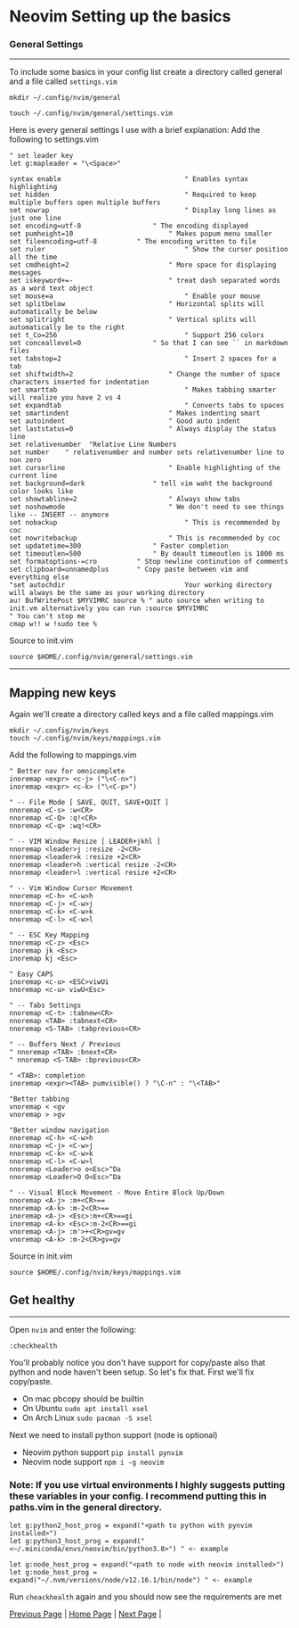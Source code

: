 # Neovim Setting up the basics

### General Settings

---

To include some basics in your config list create a directory called general and a file called `settings.vim`

```
mkdir ~/.config/nvim/general

touch ~/.config/nvim/general/settings.vim
```

Here is every general settings I use with a brief explanation:
Add the following to settings.vim

```
" set leader key
let g:mapleader = "\<Space>"

syntax enable								" Enables syntax highlighting
set hidden									" Required to keep multiple buffers open multiple buffers
set nowrap									" Display long lines as just one line
set encoding=utf-8					" The encoding displayed
set pumheight=10						" Makes popum menu smaller
set fileencoding=utf-8			" The encoding written to file
set ruler 									" Show the cursor position all the time
set cmdheight=2							" More space for displaying messages
set iskeyword+=-						" treat dash separated words as a word text object
set mouse=a									" Enable your mouse
set splitbelow							" Horizontal splits will automatically be below
set splitright							" Vertical splits will automatically be to the right
set t_Co=256								" Support 256 colors
set conceallevel=0					" So that I can see `` in markdown files
set tabstop=2								" Insert 2 spaces for a tab
set shiftwidth=2						" Change the number of space characters inserted for indentation
set smarttab								" Makes tabbing smarter will realize you have 2 vs 4
set expandtab								" Converts tabs to spaces
set smartindent							" Makes indenting smart
set autoindent							" Good auto indent
set laststatus=0						" Always display the status line
set relativenumber  "Relative Line Numbers
set number    " relativenumber and number sets relativenumber line to non zero
set cursorline							" Enable highlighting of the current line
set background=dark					" tell vim waht the background color looks like
set showtabline=2						" Always show tabs
set noshowmode							" We don't need to see things like -- INSERT -- anymore
set nobackup								" This is recommended by coc
set nowritebackup						" This is recommended by coc
set updatetime=300					" Faster completion
set timeoutlen=500					" By deault timeoutlen is 1000 ms
set formatoptions-=cro			" Stop newline continution of comments
set clipboard=unnamedplus		" Copy paste between vim and everything else
"set autochdir								Your working directory will always be the same as your working directory
au! BufWritePost $MYVIMRC source % " auto source when writing to init.vm alternatively you can run :source $MYVIMRC
" You can't stop me
cmap w!! w !sudo tee %
```

Source to init.vim

```
source $HOME/.config/nvim/general/settings.vim
```

---

## Mapping new keys

Again we'll create a directory called keys and a file called mappings.vim

```
mkdir ~/.config/nvim/keys
touch ~/.config/nvim/keys/mappings.vim
```


Add the following to mappings.vim
```
" Better nav for omnicomplete
inoremap <expr> <c-j> ("\<C-n>")
inoremap <expr> <c-k> ("\<C-p>")

" -- File Mode [ SAVE, QUIT, SAVE+QUIT ]
nnoremap <C-s> :w<CR>
nnoremap <C-Q> :q!<CR>
nnoremap <C-q> :wq!<CR>

" -- VIM Window Resize [ LEADER+jkhl ]
nnoremap <leader>j :resize -2<CR>
nnoremap <leader>k :resize +2<CR>
nnoremap <leader>h :vertical resize -2<CR>
nnoremap <leader>l :vertical resize +2<CR>

" -- Vim Window Cursor Movement
nnoremap <C-h> <C-w>h
nnoremap <C-j> <C-w>j
nnoremap <C-k> <C-w>k
nnoremap <C-l> <C-w>l

" -- ESC Key Mapping
nnoremap <C-z> <Esc>
inoremap jk <Esc>
inoremap kj <Esc>

" Easy CAPS
inoremap <c-u> <ESC>viwUi
nnoremap <c-u> viwU<Esc>

" -- Tabs Settings
nnoremap <C-t> :tabnew<CR>
nnoremap <TAB> :tabnext<CR>
nnoremap <S-TAB> :tabprevious<CR>

" -- Buffers Next / Previous
" nnoremap <TAB> :bnext<CR>
" nnoremap <S-TAB> :bprevious<CR>

" <TAB>: completion
inoremap <expr><TAB> pumvisible() ? "\C-n" : "\<TAB>"

"Better tabbing
vnoremap < <gv
vnoremap > >gv

"Better window navigation
nnoremap <C-h> <C-w>h
nnoremap <C-j> <C-w>j
nnoremap <C-k> <C-w>k
nnoremap <C-l> <C-w>l
nnoremap <Leader>o o<Esc>^Da
nnoremap <Leader>O O<Esc>^Da

" -- Visual Block Movement - Move Entire Block Up/Down
nnoremap <A-j> :m+<CR>==
nnoremap <A-k> :m-2<CR>==
inoremap <A-j> <Esc>:m+<CR>==gi
inoremap <A-k> <Esc>:m-2<CR>==gi
vnoremap <A-j> :m'>+<CR>gv=gv
vnoremap <A-k> :m-2<CR>gv=gv

```

Source in init.vim
```
source $HOME/.config/nvim/keys/mappings.vim
```

## Get healthy

---

Open `nvim` and enter the following:

```
:checkhealth
```

You'll probably notice you don't have support for copy/paste also that python and node haven't been setup. So let's fix that. First we'll fix copy/paste.
- On mac pbcopy should be builtin
- On Ubuntu
  `sudo apt install xsel`
- On Arch Linux
  `sudo pacman -S xsel`

Next we need to install python support (node is optional)
- Neovim python support
  `pip install pynvim`
- Neovim node support
  `npm i -g neovim`

### Note: If you use virtual environments I highly suggests putting these variables in your config. I recommend putting this in paths.vim in the general directory.

```
let g:python2_host_prog = expand("<path to python with pynvim installed>")
let g:python3_host_prog = expand("<~/.miniconda/envs/neovim/bin/python3.8>") " <- example

let g:node_host_prog = expand("<path to node with neovim installed>")
let g:node_host_prog = expand("~/.nvm/versions/node/v12.16.1/bin/node") " <- example
```

Run `cheackhealth` again and you should now see the requirements are met


[Previous Page](/nvim/02_plugin_install_with_vim_plug.md "Vim Plug Install") | [Home Page](/README.md) | [Next Page](/nvim/04_neovim_themes.md "Neovim Theme Setup") |
